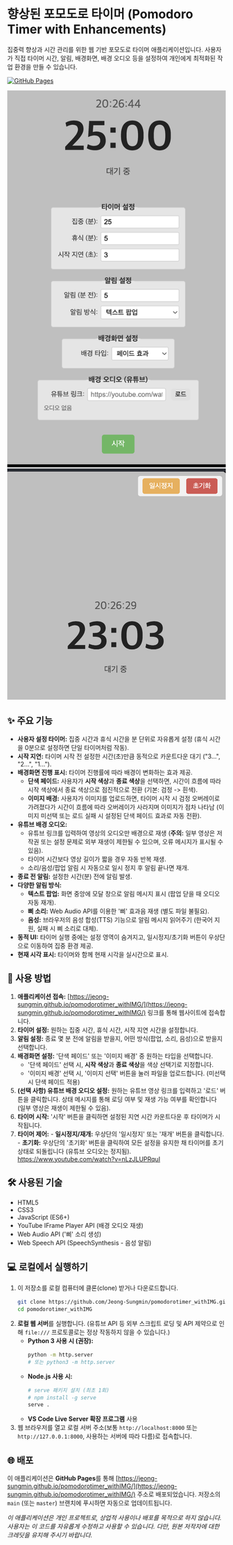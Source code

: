 # 향상된 포모도로 타이머 (Pomodoro Timer with Enhancements)

집중력 향상과 시간 관리를 위한 웹 기반 포모도로 타이머 애플리케이션입니다. 사용자가 직접 타이머 시간, 알림, 배경화면, 배경 오디오 등을 설정하여 개인에게 최적화된 작업 환경을 만들 수 있습니다.

[![GitHub Pages](https://img.shields.io/badge/GitHub%20Pages-배포됨-brightgreen)](https://jeong-sungmin.github.io/pomodorotimer_withIMG/)

![타이머 설정 화면](image-1.png)
![타이머 실행 화면 (이미지 배경)](image.png)

## ✨ 주요 기능

- **사용자 설정 타이머:** 집중 시간과 휴식 시간을 분 단위로 자유롭게 설정 (휴식 시간을 0분으로 설정하면 단일 타이머처럼 작동).
- **시작 지연:** 타이머 시작 전 설정한 시간(초)만큼 동적으로 카운트다운 대기 ("3...", "2...", "1...").
- **배경화면 진행 표시:** 타이머 진행률에 따라 배경이 변화하는 효과 제공.
  - **단색 페이드:** 사용자가 **시작 색상**과 **종료 색상**을 선택하면, 시간이 흐름에 따라 시작 색상에서 종료 색상으로 점진적으로 전환 (기본: 검정 -> 흰색).
  - **이미지 배경:** 사용자가 이미지를 업로드하면, 타이머 시작 시 검정 오버레이로 가려졌다가 시간이 흐름에 따라 오버레이가 사라지며 이미지가 점차 나타남 (이미지 미선택 또는 로드 실패 시 설정된 단색 페이드 효과로 자동 전환).
- **유튜브 배경 오디오:**
  - 유튜브 링크를 입력하여 영상의 오디오만 배경으로 재생 (**주의:** 일부 영상은 저작권 또는 설정 문제로 외부 재생이 제한될 수 있으며, 오류 메시지가 표시될 수 있음).
  - 타이머 시간보다 영상 길이가 짧을 경우 자동 반복 재생.
  - 소리/음성/팝업 알림 시 자동으로 일시 정지 후 알림 끝나면 재개.
- **종료 전 알림:** 설정한 시간(분) 전에 알림 발생.
- **다양한 알림 방식:**
  - **텍스트 팝업:** 화면 중앙에 모달 창으로 알림 메시지 표시 (팝업 닫을 때 오디오 자동 재개).
  - **삐 소리:** Web Audio API를 이용한 '삐' 효과음 재생 (별도 파일 불필요).
  - **음성:** 브라우저의 음성 합성(TTS) 기능으로 알림 메시지 읽어주기 (한국어 지원, 실패 시 삐 소리로 대체).
- **동적 UI:** 타이머 실행 중에는 설정 영역이 숨겨지고, 일시정지/초기화 버튼이 우상단으로 이동하여 집중 환경 제공.
- **현재 시각 표시:** 타이머와 함께 현재 시각을 실시간으로 표시.

## 🚀 사용 방법

1.  **애플리케이션 접속:** [https://jeong-sungmin.github.io/pomodorotimer_withIMG/](https://jeong-sungmin.github.io/pomodorotimer_withIMG/) 링크를 통해 웹사이트에 접속합니다.
2.  **타이머 설정:** 원하는 집중 시간, 휴식 시간, 시작 지연 시간을 설정합니다.
3.  **알림 설정:** 종료 몇 분 전에 알림을 받을지, 어떤 방식(팝업, 소리, 음성)으로 받을지 선택합니다.
4.  **배경화면 설정:** '단색 페이드' 또는 '이미지 배경' 중 원하는 타입을 선택합니다.
    - '단색 페이드' 선택 시, **시작 색상**과 **종료 색상**을 색상 선택기로 지정합니다.
    - '이미지 배경' 선택 시, '이미지 선택' 버튼을 눌러 파일을 업로드합니다. (미선택 시 단색 페이드 적용)
5.  **(선택 사항) 유튜브 배경 오디오 설정:** 원하는 유튜브 영상 링크를 입력하고 '로드' 버튼을 클릭합니다. 상태 메시지를 통해 로딩 여부 및 재생 가능 여부를 확인합니다 (일부 영상은 재생이 제한될 수 있음).
6.  **타이머 시작:** '시작' 버튼을 클릭하면 설정된 지연 시간 카운트다운 후 타이머가 시작됩니다.
7.  **타이머 제어:** - **일시정지/재개:** 우상단의 '일시정지' 또는 '재개' 버튼을 클릭합니다. - **초기화:** 우상단의 '초기화' 버튼을 클릭하여 모든 설정을 유지한 채 타이머를 초기 상태로 되돌립니다 (유튜브 오디오는 정지됨).
    https://www.youtube.com/watch?v=nLzJLUPRquI

## 🛠️ 사용된 기술

- HTML5
- CSS3
- JavaScript (ES6+)
- YouTube IFrame Player API (배경 오디오 재생)
- Web Audio API ('삐' 소리 생성)
- Web Speech API (SpeechSynthesis - 음성 알림)

## 💻 로컬에서 실행하기

1.  이 저장소를 로컬 컴퓨터에 클론(clone) 받거나 다운로드합니다.
    ```bash
    git clone https://github.com/Jeong-Sungmin/pomodorotimer_withIMG.git
    cd pomodorotimer_withIMG
    ```
2.  **로컬 웹 서버**를 실행합니다. (유튜브 API 등 외부 스크립트 로딩 및 API 제약으로 인해 `file:///` 프로토콜로는 정상 작동하지 않을 수 있습니다.)
    - **Python 3 사용 시 (권장):**
      ```bash
      python -m http.server
      # 또는 python3 -m http.server
      ```
    - **Node.js 사용 시:**
      ```bash
      # serve 패키지 설치 (최초 1회)
      # npm install -g serve
      serve .
      ```
    - **VS Code Live Server 확장 프로그램** 사용
3.  웹 브라우저를 열고 로컬 서버 주소(보통 `http://localhost:8000` 또는 `http://127.0.0.1:8000`, 사용하는 서버에 따라 다름)로 접속합니다.

## 🌐 배포

이 애플리케이션은 **GitHub Pages**를 통해 [https://jeong-sungmin.github.io/pomodorotimer_withIMG/](https://jeong-sungmin.github.io/pomodorotimer_withIMG/) 주소로 배포되었습니다. 저장소의 `main` (또는 `master`) 브랜치에 푸시하면 자동으로 업데이트됩니다.

_이 애플리케이션은 개인 프로젝트로, 상업적 사용이나 배포를 목적으로 하지 않습니다. 사용자는 이 코드를 자유롭게 수정하고 사용할 수 있습니다. 다만, 원본 저작자에 대한 크레딧을 유지해 주시기 바랍니다._

